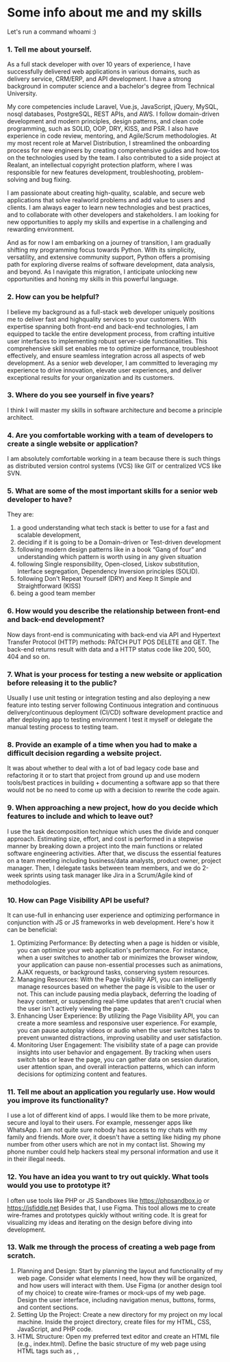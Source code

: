 # Some info about me and my skills

Let's run a command whoami :)

### 1. Tell me about yourself.
   As a full stack developer with over 10 years of experience, I have successfully delivered web
   applications in various domains, such as delivery service, CRM/ERP, and API development. I have a
   strong background in computer science and a bachelor's degree from Technical University. 
   
   My core competencies include Laravel, Vue.js, JavaScript, jQuery, MySQL, nosql databases,
   PostgreSQL, REST APIs, and AWS. I follow domain-driven development and modern principles,
   design patterns, and clean code programming, such as SOLID, OOP, DRY, KISS, and PSR. I also have
   experience in code review, mentoring, and Agile/Scrum methodologies. At my most recent role at
   Marvel Distribution, I streamlined the onboarding process for new engineers by creating
   comprehensive guides and how-tos on the technologies used by the team. I also contributed to a side
   project at Realant, an intellectual copyright protection platform, where I was responsible for new
   features development, troubleshooting, problem-solving and bug fixing.
   
   I am passionate about creating high-quality, scalable, and secure web applications that solve realworld
   problems and add value to users and clients. I am always eager to learn new technologies and best
   practices, and to collaborate with other developers and stakeholders. I am looking for new
   opportunities to apply my skills and expertise in a challenging and rewarding environment.
   
   And as for now I am embarking on a journey of transition, I am gradually shifting my programming
   focus towards Python. With its simplicity, versatility, and extensive community support, Python offers
   a promising path for exploring diverse realms of software development, data analysis, and beyond. As
   I navigate this migration, I anticipate unlocking new opportunities and honing my skills in this
   powerful language.
   
### 2. How can you be helpful?
   I believe my background as a full-stack web developer uniquely positions me to deliver fast and highquality services to your customers. With expertise spanning both front-end and back-end
   technologies, I am equipped to tackle the entire development process, from crafting intuitive user
   interfaces to implementing robust server-side functionalities. This comprehensive skill set enables me
   to optimize performance, troubleshoot effectively, and ensure seamless integration across all aspects
   of web development. As a senior web developer, I am committed to leveraging my experience to drive
   innovation, elevate user experiences, and deliver exceptional results for your organization and its
   customers.

### 3. Where do you see yourself in five years?
   I think I will master my skills in software architecture and become a principle architect.

### 4. Are you comfortable working with a team of developers to create a single website or application?
   I am absolutely comfortable working in a team because there is such things as distributed version
   control systems (VCS) like GIT or centralized VCS like SVN.
   
### 5. What are some of the most important skills for a senior web developer to have?
   They are:
   1) a good understanding what tech stack is better to use for a fast and scalable development,
   2) deciding if it is going to be a Domain-driven or Test-driven development
   3) following modern design patterns like in a book “Gang of four” and understanding which pattern is
      worth using in any given situation
   4) following Single responsibility, Open-closed, Liskov substitution, Interface segregation,
      Dependency Inversion principles (SOLID).
   5) following Don't Repeat Yourself (DRY) and Keep It Simple and Straightforward (KISS)
   6) being a good team member

### 6. How would you describe the relationship between front-end and back-end development?
   Now days front-end is communicating with back-end via API and Hypertext Transfer Protocol (HTTP)
   methods: PATCH PUT POS DELETE and GET. The back-end returns result with data and a HTTP status
   code like 200, 500, 404 and so on.
   
### 7. What is your process for testing a new website or application before releasing it to the public?
   Usually I use unit testing or integration testing and also deploying a new feature into testing server
   following Continuous integration and continuous delivery/continuous deployment (CI/CD) software
   development practice and after deploying app to testing environment I test it myself or delegate the
   manual testing process to testing team.
   
### 8. Provide an example of a time when you had to make a difficult decision regarding a website project.
   It was about whether to deal with a lot of bad legacy code base and refactoring it or to start that project
   from ground up and use modern tools/best practices in building + documenting a software app so that
   there would not be no need to come up with a decision to rewrite the code again.
   
### 9. When approaching a new project, how do you decide which features to include and which to leave out?
   I use the task decomposition technique which uses the divide and conquer approach. Estimating size,
   effort, and cost is performed in a stepwise manner by breaking down a project into the main functions
   or related software engineering activities. After that, we discuss the essential features on a team
   meeting including business/data analysts, product owner, project manager. Then, I delegate tasks
   between team members, and we do 2-week sprints using task manager like Jira in a Scrum/Agile kind
   of methodologies.
   
### 10. How can Page Visibility API be useful?
   It can use-full in enhancing user experience and optimizing performance in conjunction with JS or JS
   frameworks in web development. Here's how it can be beneficial:
   1) Optimizing Performance: By detecting when a page is hidden or visible, you can optimize your web
      application's performance. For instance, when a user switches to another tab or minimizes the
      browser window, your application can pause non-essential processes such as animations, AJAX
      requests, or background tasks, conserving system resources.
   2) Managing Resources: With the Page Visibility API, you can intelligently manage resources based on
      whether the page is visible to the user or not. This can include pausing media playback, deferring the
      loading of heavy content, or suspending real-time updates that aren't crucial when the user isn't
      actively viewing the page.
   3) Enhancing User Experience: By utilizing the Page Visibility API, you can create a more seamless and
      responsive user experience. For example, you can pause autoplay videos or audio when the user
      switches tabs to prevent unwanted distractions, improving usability and user satisfaction.
   4) Monitoring User Engagement: The visibility state of a page can provide insights into user behavior
      and engagement. By tracking when users switch tabs or leave the page, you can gather data on session
      duration, user attention span, and overall interaction patterns, which can inform decisions for
      optimizing content and features.

### 11. Tell me about an application you regularly use. How would you improve its functionality?
   I use a lot of different kind of apps. I would like them to be more private, secure and loyal to their
   users. For example, messenger apps like WhatsApp. I am not quite sure nobody has access to my chats
   with my family and friends. More over, it doesn't have a setting like hiding my phone number from
   other users which are not in my contact list. Showing my phone number could help hackers steal my
   personal information and use it in their illegal needs.

### 12. You have an idea you want to try out quickly. What tools would you use to prototype it?
   I often use tools like PHP or JS Sandboxes like https://phpsandbox.io or https://jsfiddle.net
   Besides that, I use Figma. This tool allows me to create wire-frames and prototypes quickly without
   writing code. It is great for visualizing my ideas and iterating on the design before diving into
   development.

### 13. Walk me through the process of creating a web page from scratch.
   1) Planning and Design: Start by planning the layout and functionality of my web page. Consider what
      elements I need, how they will be organized, and how users will interact with them. Use Figma (or
      another design tool of my choice) to create wire-frames or mock-ups of my web page. Design the user
      interface, including navigation menus, buttons, forms, and content sections.
   2) Setting Up the Project: Create a new directory for my project on my local machine. Inside the
      project directory, create files for my HTML, CSS, JavaScript, and PHP code.
   3) HTML Structure: Open my preferred text editor and create an HTML file (e.g., index.html). Define
      the basic structure of my web page using HTML tags such as <html>, <head>, <title>, and <body>.
      Link my CSS and JavaScript files using <link> and <script> tags within the <head> section.
   4) CSS Styling: Create a CSS file (e.g., styles.css) to style my web page. Use CSS rules to apply the
      design elements from my Figma mock-up, such as colors, fonts, spacing, and layout. Apply styles to
      HTML elements using selectors like classes, IDs, or element types.
   5) PHP Integration: PHP files typically have the extension .php. Create a PHP file (e.g., index.php) for
      server-side processing. I can embed PHP code within HTML using <?php ?> tags. For example, I might
      use PHP to include header and footer files, process form submissions, or fetch data from a database.
      Ensure my server environment (e.g., Apache or Nginx) is properly configured to parse PHP files.
   6) JavaScript Interactivity: Create a JavaScript file (e.g., script.js) to add interactivity to my web page.
      Use JavaScript to enhance user interactions, validate forms, create animations, or fetch data
      asynchronously from a server. Write event listeners to respond to user actions such as clicks, mouse
      movements, or keyboard inputs.
   7) Testing and Debugging: Open my HTML file in a web browser to preview my web page. Test the
      functionality of my PHP scripts by submitting forms or interacting with dynamic content. Use browser
      developer tools to inspect elements, debug JavaScript code, and optimize performance.
   8) Deployment: Once I am satisfied with my web page, upload my files to a web server using FTP or a
      file manager. Ensure that my server environment supports PHP (if applicable) and configure any
      necessary server-side settings. Test my deployed web page on different devices and browsers to ensure
      compatibility and responsiveness.

### 14. What makes you stand out from other candidates for a job as a Senior Web Developer?
   With my substantial expertise and extensive background in web development, I am confident that I am
   uniquely positioned to deliver swift, high-quality services to your esteemed customers.

### 15. How Do You Prioritize Your Work?
   I list my tasks for a day. Sort them out by the urgency and priority. Besides that, I always consider
   deadlines.
   
### 16. Provide a basic overview of push technology. What are its benefits and drawbacks?
   Push technology redefines how data is disseminated by enabling servers to proactively deliver
   information to client devices. This approach facilitates instant updates and notifications, enhancing
   user engagement and providing seamless access to real-time information.
   Benefits:
      1) Real-Time Updates: Push technology enables the instantaneous delivery of updates and notifications
      to client devices, ensuring users receive timely information without any delay or latency.
      2) Optimized Performance: By minimizing unnecessary requests and polling, push technology
      optimizes network bandwidth and device resources, resulting in improved system performance and
      responsiveness.
      3) Personalized Engagement: Real-time notifications delivered through push technology empower
      users with personalized and contextually relevant information, fostering greater engagement and
      interaction with applications and services.
   Drawbacks:
      1) Server Scalability: Push technology may pose scalability challenges for servers, particularly during
      peak usage periods or when serving a large user base, necessitating scalable infrastructure and load
      balancing solutions to ensure reliable and uninterrupted service delivery.
      2) Battery Consumption: Continuous reception of push notifications can drain device batteries,
      impacting user experience and device usability, especially on mobile devices where battery life is a
      critical consideration, requiring efficient power management strategies.
      3) Security Vulnerabilities: Push notifications may introduce security vulnerabilities if not
      implemented securely, potentially exposing user data to unauthorized access or interception,
      highlighting the importance of robust encryption and authentication mechanisms to protect sensitive
      information and ensure data integrity.

### 17. How do you stay current with the latest technology developments?
   1) Continuous Learning: I regularly allocate time to read industry publications, blogs, and research
      papers to stay abreast of emerging technologies, trends, and best practices. Websites like Udemy and
      Medium's technology section are valuable resources I frequently visit.
   2) Networking: Engaging with professionals in my field through networking events, meetups, and
      online communities such as Stack Overflow and GitHub helps me exchange knowledge, share insights,
      and learn from others' experiences. Building a strong professional network enables me to stay
      informed about industry trends and upcoming technologies.
   3) Continuous Improvement: I embrace a growth mindset and view learning as a lifelong journey. I
      actively seek feedback from mentors, peers, and industry experts to identify areas for improvement
      and adapt my learning strategies accordingly.